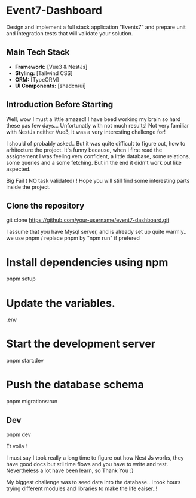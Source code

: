 # Event7-Dashboard

Design and implement a full stack application “Events7” and prepare unit and integration tests that will validate your solution.

## Main Tech Stack

- **Framework:** [Vue3 & NestJs]
- **Styling:** [Tailwind CSS]
- **ORM:** [TypeORM]
- **UI Components:** [shadcn/ui]

## Introduction Before Starting

Well, wow I must a little amazed! I have beed working my brain so hard these pas few days... Unfortunatly with not much results! Not very familiar with NestJs neither Vue3, It was a very interesting challenge for!

I should of probably asked.. But it was quite difficult to figure out, how to arhitecture the project. It's funny because, when i first read the assignement I was feeling very confident, a little database, some relations, some queries and a some fetching. But in the end it didn't work out like aspected.

Big Fail ( NO task validated) ! Hope you will still find some interesting parts inside the project.

## Clone the repository

git clone https://github.com/your-username/event7-dashboard.git

I assume that you have Mysql server, and is already set up quite warmly..
we use pnpm / replace pnpm by "npm run" if prefered

# Install dependencies using npm

pnpm setup

# Update the variables.

.env

# Start the development server

pnpm start:dev

# Push the database schema

pnpm migrations:run

## Dev

pnpm dev

Et voila !

I must say I took really a long time to figure out how Nest Js works, they have good docs but stil time flows and you have to write and test. Nevertheless a lot have been learn, so Thank You :}

My biggest challenge was to seed data into the database.. I took hours trying different modules and libraries to make the life eaiser..!
